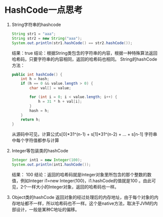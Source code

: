 # HashCode一点思考
1. String字符串的hashcode
    ```java
    String str1 = "aaa";
    String str2 = new String("aaa");
    System.out.println(str1.hashCode() == str2.hashCode());
    ```
    结果：true
    结论：根据String类包含的字符串的内容，根据一种特殊算法返回哈希码，只要字符串的内容相同，返回的哈希码也相同。
    String的hashCode方法：
    ```java
    public int hashCode() {
        int h = hash;
        if (h == 0 && value.length > 0) {
            char val[] = value;

            for (int i = 0; i < value.length; i++) {
                h = 31 * h + val[i];
            }
            hash = h;
        }
        return h;
    }
    ```
    从源码中可见，计算公式s[0]*31^(n-1) + s[1]*31^(n-2) + ... + s[n-1]
    字符串中每个字符值都参与计算

2. Integer等包装类的hashCode
    ```java
    Integer int1 = new Integer(100);
    System.out.println(int1.hashCode());
    ```
    结果： 100
    结论：返回的哈希码就是Integer对象里所包含的那个整数的数值，例如Integer i1=new Integer(100)，i1.hashCode的值就是100 。由此可见，2个一样大小的Integer对象，返回的哈希码也一样。
3. Object类的hashCode
    返回对象的经过处理后的内存地址，由于每个对象的内存地址都不一样，所以哈希码也不一样。这个是native方法，取决于JVM的内部设计，一般是某种C地址的偏移。